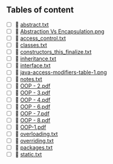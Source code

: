 ## Tables of content
- [ ] 📄 [abstract.txt](./abstract.txt)
- [ ] 📄 [Abstraction Vs Encapsulation.png](./Abstraction%20Vs%20Encapsulation.png)
- [ ] 📄 [access_control.txt](./access_control.txt)
- [ ] 📄 [classes.txt](./classes.txt)
- [ ] 📄 [constructors_this_finalize.txt](./constructors_this_finalize.txt)
- [ ] 📄 [inheritance.txt](./inheritance.txt)
- [ ] 📄 [interface.txt](./interface.txt)
- [ ] 📄 [java-access-modifiers-table-1.png](./java-access-modifiers-table-1.png)
- [ ] 📄 [notes.txt](./notes.txt)
- [ ] 📄 [OOP - 2.pdf](./OOP%20-%202.pdf)
- [ ] 📄 [OOP - 3.pdf](./OOP%20-%203.pdf)
- [ ] 📄 [OOP - 4.pdf](./OOP%20-%204.pdf)
- [ ] 📄 [OOP - 6.pdf](./OOP%20-%206.pdf)
- [ ] 📄 [OOP - 7.pdf](./OOP%20-%207.pdf)
- [ ] 📄 [OOP - 8.pdf](./OOP%20-%208.pdf)
- [ ] 📄 [OOP-1.pdf](./OOP-1.pdf)
- [ ] 📄 [overloading.txt](./overloading.txt)
- [ ] 📄 [overriding.txt](./overriding.txt)
- [ ] 📄 [packages.txt](./packages.txt)
- [ ] 📄 [static.txt](./static.txt)
